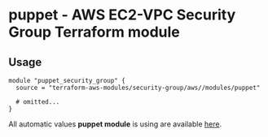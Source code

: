 # puppet - AWS EC2-VPC Security Group Terraform module

## Usage

```hcl
module "puppet_security_group" {
  source = "terraform-aws-modules/security-group/aws//modules/puppet"

  # omitted...
}
```

All automatic values **puppet module** is using are available [here](https://github.com/terraform-aws-modules/terraform-aws-security-group/blob/master/modules/puppet/auto_values.tf).

<!-- BEGINNING OF PRE-COMMIT-TERRAFORM DOCS HOOK -->
<!-- END OF PRE-COMMIT-TERRAFORM DOCS HOOK -->

